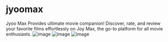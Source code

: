 # jyoomax
Jyoo Max Provides ultimate movie companion! Discover, rate, and review your favorite films effortlessly on Joy Max, the go-to platform for all movie enthusiasts.
![image](https://github.com/user-attachments/assets/f3d8a458-089d-4d24-ab7d-bd96b56eacbb)
![image](https://github.com/user-attachments/assets/f1de6e44-df7f-422b-b4d6-3e02eee7f76d)
![image](https://github.com/user-attachments/assets/0d07923f-2800-4f82-9c69-96e9b998ee63)
